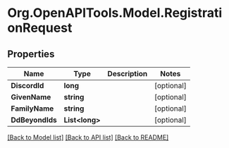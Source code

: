 # Org.OpenAPITools.Model.RegistrationRequest
## Properties

Name | Type | Description | Notes
------------ | ------------- | ------------- | -------------
**DiscordId** | **long** |  | [optional] 
**GivenName** | **string** |  | [optional] 
**FamilyName** | **string** |  | [optional] 
**DdBeyondIds** | **List&lt;long&gt;** |  | [optional] 

[[Back to Model list]](../README.md#documentation-for-models) [[Back to API list]](../README.md#documentation-for-api-endpoints) [[Back to README]](../README.md)

